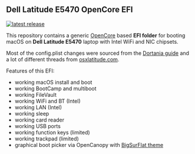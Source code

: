 ## Dell Latitude E5470 OpenCore EFI

[![latest release](https://img.shields.io/github/v/release/Shadowghost/latitude-e5470-macos-efi?label=latest%20release)](https://github.com/Shadowghost/latitude-e5470-macos-efi/releases)

This repository contains a generic [OpenCore](https://github.com/acidanthera/OpenCorePkg) based **EFI folder** for booting macOS on **Dell Latitude E5470** laptop with Intel WiFi and NIC chipsets.

Most of the config.plist changes were sourced from the [Dortania guide](https://dortania.github.io/OpenCore-Install-Guide/) and a lot of different threads from [osxlatitude.com](https://osxlatitude.com/forums).

Features of this EFI:
* working macOS install and boot
* working BootCamp and multiboot
* working FileVault
* working WiFi and BT (Intel)
* working LAN (Intel)
* working sleep
* working card reader
* working USB ports
* working function keys (limited)
* working trackpad (limited)
* graphical boot picker via OpenCanopy with [BigSurFlat theme](https://github.com/82ghost82/BigSurFlat)
